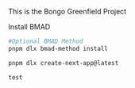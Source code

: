 This is the Bongo Greenfield Project

Install BMAD

```bash
#Optional BMAD Method
pnpm dlx bmad-method install
```

```bash
pnpm dlx create-next-app@latest
```

`test`